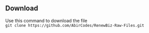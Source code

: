 ## Download
Use this command to download the file<br>
```git clone https://github.com/AbirCodes/RenewBiz-Raw-Files.git```
